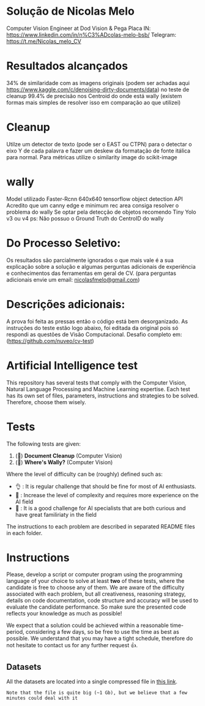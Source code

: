 # Solução de Nicolas Melo

Computer Vision Engineer at Dod Vision & Pega Placa
IN: https://www.linkedin.com/in/n%C3%ADcolas-melo-bsb/
Telegram: https://t.me/Nicolas_melo_CV

# Resultados alcançados
34% de similaridade com as imagens originais (podem ser achadas aqui https://www.kaggle.com/c/denoising-dirty-documents/data) no teste de cleanup
99.4% de precisão nos Centroid do onde está wally (existem formas mais simples de resolver isso em comparação ao que utilizei)

# Cleanup
Utilze um detector de texto (pode ser o EAST ou CTPN) para o detectar o eixo Y de cada palavra e fazer um deskew da formatação de fonte itálica para normal.
Para métricas utilize o similarity image do scikit-image

# wally
Model utilizado Faster-Rcnn 640x640 tensorflow object detection API
Acredito que um canny edge e minimum rec area consiga resolver o problema do wally
Se optar pela detecção de objetos recomendo Tiny Yolo v3 ou v4
ps: Não possuo o Ground Truth do CentroID do wally

# Do Processo Seletivo: 
Os resultados são parcialmente ignorados o que mais vale é a sua explicação sobre a solução e algumas perguntas adicionais de experiência e conhecimentos das ferramentas em geral de CV.
(para perguntas adicionais envie um email: nicolasfmelo@gmail.com)

# Descrições adicionais:
A prova foi feita as pressas então o código está bem desorganizado.
As instruções do teste estão logo abaixo, foi editada da original pois só respondi as questões de Visão Computacional. 
Desafio completo em: (https://github.com/nuveo/cv-test)

# Artificial Intelligence test

This repository has several tests that comply with the Computer Vision, Natural Language Processing and Machine Learning expertise. Each test has its own set of files, parameters, instructions and strategies to be solved. Therefore, choose them wisely.

# Tests

The following tests are given:

1. (:muscle:) **Document Cleanup** (Computer Vision) 
3. (:muscle:) **Where's Wally?** (Computer Vision) 

Where the level of difficulty can be (roughly) defined such as:

- :ok_hand: : It is regular challenge that should be fine for most of AI enthusiasts.
- :muscle: : Increase the level of complexity and requires more experience on the AI field
- :punch: : It is a good challenge for AI specialists that are both curious and have great familiriaty in the field

The instructions to each problem are described in separated README files in each folder.

# Instructions

Please, develop a script or computer program using the programming language of your choice to solve at least **two** of these tests, where the candidate is free to choose any of them. We are aware of the difficulty associated with each problem, but all creativeness, reasoning strategy, details on code documentation, code structure and accuracy will be used to evaluate the candidate performance. So make sure the presented code reflects your knowledge as much as possible!

We expect that a solution could be achieved within a reasonable time-period, considering a few days, so be free to use the time as best as possible. We understand that you may have a tight schedule, therefore do not hesitate to contact us for any further request :+1:.

## Datasets

All the datasets are located into a single compressed file in [this link](https://drive.google.com/file/d/1hAyIlI8NjvG8dkm8hmAe3URf2v9Tlfz-/view?usp=sharing). 

    Note that the file is quite big (~1 Gb), but we believe that a few minutes could deal with it

